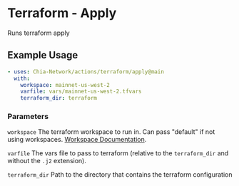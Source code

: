 # Terraform - Apply

Runs terraform apply

## Example Usage

```yaml
- uses: Chia-Network/actions/terraform/apply@main
  with:
    workspace: mainnet-us-west-2
    varfile: vars/mainnet-us-west-2.tfvars
    terraform_dir: terraform
```

### Parameters

`workspace` The terraform workspace to run in. Can pass "default" if not using workspaces. [Workspace Documentation](https://www.terraform.io/language/state/workspaces).

`varfile` The vars file to pass to terraform (relative to the `terraform_dir` and without the `.j2` extension).

`terraform_dir` Path to the directory that contains the terraform configuration
